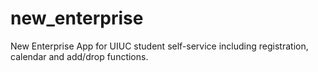 # new_enterprise
New Enterprise App for UIUC student self-service including registration, calendar and add/drop functions.
